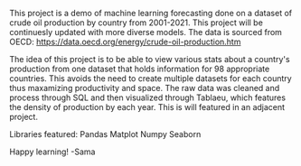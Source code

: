 This project is a demo of machine learning forecasting done on a dataset of crude oil production by country from 2001-2021. This project will be continuesly updated with more diverse models. The data is sourced from OECD:
https://data.oecd.org/energy/crude-oil-production.htm

The idea of this project is to be able to view various stats about a country's production from one dataset that holds information for 98 appropriate countries. This avoids the need to create multiple datasets for each country thus maxamizing productivity and space. The raw data was cleaned and process through SQL and then visualized through Tablaeu, which features the density of production by each year. This is will featured in an adjacent project. 

Libraries featured:
Pandas
Matplot
Numpy
Seaborn

Happy learning!
-Sama